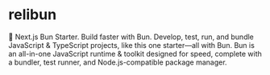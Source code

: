 # relibun
🧁 Next.js Bun Starter. Build faster with Bun. Develop, test, run, and bundle JavaScript &amp; TypeScript projects, like this one starter—all with Bun. Bun is an all-in-one JavaScript runtime &amp; toolkit designed for speed, complete with a bundler, test runner, and Node.js-compatible package manager.
